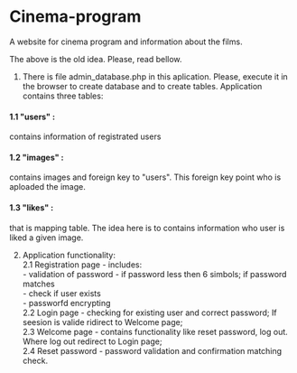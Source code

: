 # Cinema-program
A website for cinema program and information about the films.

The above is the old idea. Please, read bellow.

1. There is file admin_database.php in this aplication. Please, execute it in the browser to create database and to create tables.
Application contains three tables:
#### 1.1 "users" :
 contains information of registrated users
#### 1.2 "images" :
 contains images and foreign key to "users". This foreign key point who is aploaded the image.
#### 1.3 "likes" :
 that is mapping table. The idea here is to contains information who user is liked a given image.
 
 2. Application functionality:
<br/> 2.1 Registration page - includes:
<br/> - validation of password - if password less then 6 simbols; if password matches 
<br/> - check if user exists
<br/> - passworfd encrypting
<br/> 2.2 Login page - checking for existing user and correct password; If seesion is valide ridirect to Welcome page;
<br/> 2.3 Welcome page - contains functionality like reset password, log out. Where log out redirect to Login page;
<br/> 2.4 Reset password - password validation and confirmation matching check.
 

